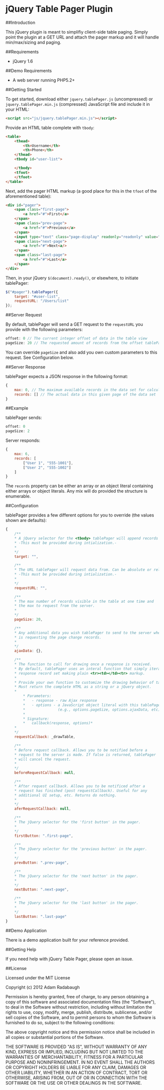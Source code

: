 jQuery Table Pager Plugin
======================

##Introduction

This jQuery plugin is meant to simplifiy client-side table paging. Simply point the plugin at
a GET URL and attach the pager markup and it will handle min/max/sizing and paging.

##Requirements

- jQuery 1.6

##Demo Requirements

- A web server running PHP5.2+

##Getting Started

To get started, download either `jquery.tablePager.js` (uncompressed) or `jquery.tablePager.min.js`
(compressed) JavaScript file and include it in your HTML:

```HTML
<script src="js/jquery.tablePager.min.js"></script>
```

Provide an HTML table complete with `tbody`:

```HTML
<table>
	<thead>
		<th>Username</th>
		<th>Phone</th>
	</thead>
	<tbody id="user-list">

	</tbody>
	<tfoot>
	</tfoot>
</table>
```

Next, add the pager HTML markup (a good place for this in the `tfoot` of the aforementioned table):

```HTML
<div id="pager">
	<span class="first-page">
		<a href="#">First</a>
	</span>
	<span class="prev-page">
		<a href="#">Previous</a>
	</span>
	<input type="text" class="page-display" readonly="readonly" value="1/1">
	<span class="next-page">
		<a href="#">Next<a/>
	</span>
	<span class="last-page">
		<a href="#">Last</a>
	</span>
</div>
```

Then, in your jQuery `$(document).ready()`, or elsewhere, to initiate tablePager:

```JavaScript
$("#pager").tablePager({
	target: "#user-list",
	requestURL: "/Users/list"
});
```

##Server Request

By default, tablePager will send a GET request to the `requestURL` you provide with the following parameters:

```JavaScript
offset: 0 // The current integer offset of data in the table view
pageSize: 20 // The requested amount of records from the offset tablePager expects back
```

You can override `pageSize` and also add you own custom parameters to this request. See Configuration below.

##Server Response

tablePager expects a JSON response in the following format:

```JavaScript
{
	max: 0, // The maximum available records in the data set for calculation total number of pages
	records: [] // The actual data in this given page of the data set
}
```

##Example

tablePager sends:

```JavaScript
offset: 0
pageSize: 2
```

Server responds:

```JavaScript
{
	max: 6,
	records: [
		["User 1", "555-1001"],
		["User 2", "555-1002"]
	]
}
```

The `records` property can be either an array or an object literal containing either arrays or object literals. Any mix will do provided the structure is enumerable.

##Configuration

tablePager provides a few different options for you to override (the values shown are defaults):

```JavaScript
{
	/**
	* A jQuery selector for the <tbody> tablePager will append records to.
	* -This must be provided during intialization.-
	*
	*/
	target: "",

	/**
	* The URL tablePager will request data from. Can be absolute or relative.
	* -This must be provided during intialization.-
	*
	*/
	requestURL: "",

	/**
	* The max number of records visible in the table at one time and
	* the max to request from the server.
	*
	*/
	pageSize: 20,

	/**
	* Any additional data you wish tablePager to send to the server when it
	* is requesting the page change records.
	*
	*/
	ajaxData: {},

	/**
	* The function to call for drawing once a response is received.
	* By default, tablePager uses an interal function that simply iterates the
	* response record set making plain <tr><td></td><tr> markup.
	*
	* Provide your own function to customize the drawing behavior of tablePager.
	* Must return the complete HTML as a string or a jQuery object.
	*
    	* Parameters:
    	*   - response - raw Ajax response
    	*   - options - a JavaScript object literal with this tablePager's settings
    	*               (e.g., options.pageSize, options.ajaxData, etc)
    	*
    	* Signature:
    	*   callback(response, options)*
	*
	*/
	requestCallback: _drawTable,

	/**
	* Before request callback. Allows you to be notified before a
	* request to the server is made. If false is returned, tablePager
	* will cancel the request.
	*
	*/
	beforeRequestCallback: null,

	/**
	* After request callback. Allows you to be notificed after a
	* request has finished (post requestCallback). Useful for any
	* additional UI setup, etc. Returns do nothing.
	*
	*/
	aferRequestCallback: null,

	/**
	* The jQuery selector for the 'first button' in the pager.
	*
	*/
	firstButton: ".first-page",

	/**
	* The jQuery selector for the 'previous button' in the pager.
	*
	*/
	prevButton: ".prev-page",

	/**
	* The jQuery selector for the 'next button' in the pager.
	*
	*/
	nextButton: ".next-page",

	/**
	* The jQuery selector for the 'last button' in the pager.
	*
	*/
	lastButton: ".last-page"
}
```

##Demo Application

There is a demo application built for your reference provided.

##Getting Help

If you need help with jQuery Table Pager, please open an issue.

##License

Licensed under the MIT License

Copyright (c) 2012 Adam Radabaugh

Permission is hereby granted, free of charge, to any person obtaining a copy of this software
and associated documentation files (the "Software"), to deal in the Software without
restriction, including without limitation the rights to use, copy, modify, merge, publish,
distribute, sublicense, and/or sell copies of the Software, and to permit persons to whom the
Software is furnished to do so, subject to the following conditions:

The above copyright notice and this permission notice shall be included in all copies or
substantial portions of the Software.

THE SOFTWARE IS PROVIDED "AS IS", WITHOUT WARRANTY OF ANY KIND, EXPRESS OR IMPLIED,
INCLUDING BUT NOT LIMITED TO THE WARRANTIES OF MERCHANTABILITY, FITNESS FOR A PARTICULAR
PURPOSE AND NONINFRINGEMENT. IN NO EVENT SHALL THE AUTHORS OR COPYRIGHT HOLDERS BE LIABLE
FOR ANY CLAIM, DAMAGES OR OTHER LIABILITY, WHETHER IN AN ACTION OF CONTRACT, TORT OR OTHERWISE,
ARISING FROM, OUT OF OR IN CONNECTION WITH THE SOFTWARE OR THE USE OR OTHER DEALINGS IN THE SOFTWARE.
